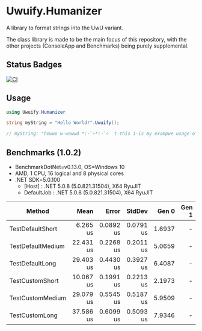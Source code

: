 # Uwuify.Humanizer

A library to format strings into the UwU variant.

The class library is made to be the main focus of this repository, with the other projects (ConsoleApp and Benchmarks) being purely supplemental. 

## Status Badges

[![CI](https://github.com/nickmartin1ee7/Uwuify.Humanizer/actions/workflows/CI.yml/badge.svg)](https://github.com/nickmartin1ee7/Uwuify.Humanizer/actions/workflows/CI.yml)

## Usage

```cs
using Uwuify.Humanizer

string myString = "Hello World!".Uwuify();

// myString: "hewwo w-wowwd *:･ﾟ✧*:･ﾟ✧  t-this i-is my exampwe usage of this cuwsed humanyizew extenysiony (≧◡≦)"
```

## Benchmarks (1.0.2)

* BenchmarkDotNet=v0.13.0, OS=Windows 10
* AMD, 1 CPU, 16 logical and 8 physical cores
* .NET SDK=5.0.100
  * [Host]     : .NET 5.0.8 (5.0.821.31504), X64 RyuJIT
  * DefaultJob : .NET 5.0.8 (5.0.821.31504), X64 RyuJIT


|            Method |      Mean |     Error |    StdDev |  Gen 0 | Gen 1 | Gen 2 | Allocated |
|------------------ |----------:|----------:|----------:|-------:|------:|------:|----------:|
|  TestDefaultShort |  6.265 us | 0.0892 us | 0.0791 us | 1.6937 |     - |     - |      7 KB |
| TestDefaultMedium | 22.431 us | 0.2268 us | 0.2011 us | 5.0659 |     - |     - |     21 KB |
|   TestDefaultLong | 29.403 us | 0.4430 us | 0.3927 us | 6.4087 |     - |     - |     26 KB |
|   TestCustomShort | 10.067 us | 0.1991 us | 0.2213 us | 2.1973 |     - |     - |      9 KB |
|  TestCustomMedium | 29.079 us | 0.5545 us | 0.5187 us | 5.9509 |     - |     - |     24 KB |
|    TestCustomLong | 37.586 us | 0.6099 us | 0.5093 us | 7.9346 |     - |     - |     33 KB |

